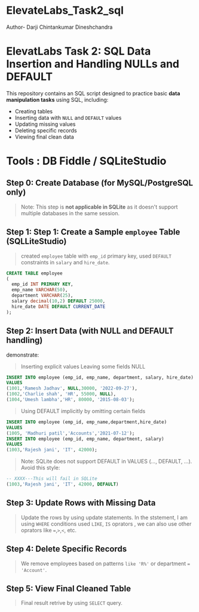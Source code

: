 # ElevateLabs_Task2_sql
Author- Darji Chintankumar Dineshchandra
<br>
# ElevatLabs Task 2: SQL Data Insertion and Handling NULLs and DEFAULT

This repository contains an SQL script designed to practice basic **data manipulation tasks** using SQL, including:

- Creating tables
- Inserting data with `NULL` and `DEFAULT` values
- Updating missing values
- Deleting specific records
- Viewing final clean data

# Tools : DB Fiddle / SQLiteStudio

##  Step 0: Create Database (for MySQL/PostgreSQL only)

> Note: This step is **not applicable in SQLite** as it doesn't support multiple databases in the same session.

## Step 1:  Step 1: Create a Sample `employee` Table (SQLLiteStudio)
> created `employee` table with `emp_id` primary key, used `DEFAULT` constraints in `salary` and `hire_date`.
```sql
CREATE TABLE employee
(
  emp_id INT PRIMARY KEY,
  emp_name VARCHAR(50),
  department VARCHAR(25),
  salary decimal(10,2) DEFAULT 25000,
  hire_date DATE DEFAULT CURRENT_DATE  
);
```


##  Step 2: Insert Data (with NULL and DEFAULT handling)

demonstrate:

>Inserting explicit values
>Leaving some fields NULL
```sql
INSERT INTO employee (emp_id, emp_name, department, salary, hire_date)
VALUES 
(1001,'Ramesh Jadhav', NULL,30000, '2022-09-27'),
(1002,'Charlie shah', 'HR', 55000, NULL),
(1004,'Umesh lambha','HR', 80000, '2015-08-03');
```

>Using DEFAULT implicitly by omitting certain fields
```sql
INSERT INTO employee (emp_id, emp_name,department,hire_date)
VALUES
(1005, 'Madhuri patil','Accounts','2021-07-12');
INSERT INTO employee (emp_id, emp_name, department, salary)
VALUES 
(1003,'Rajesh jani', 'IT', 42000);
```
>Note:  SQLite does not support DEFAULT in VALUES (..., DEFAULT, ...). Avoid this style:
```sql
-- XXXX---This will fail in SQLite
(1003,'Rajesh jani', 'IT', 42000, DEFAULT)
```

## Step 3: Update Rows with Missing Data
> Update the rows by using update statements. In the ststement, I am using `WHERE` conditions used `LIKE`, `IS` oprators , we can also use other oprators like `=`,`>`,`<`, etc.

##  Step 4: Delete Specific Records
> We remove employees based on patterns `like 'R%'` or department `= 'Account'`.

## Step 5: View Final Cleaned Table
> Final result retrive by using `SELECT` query.

